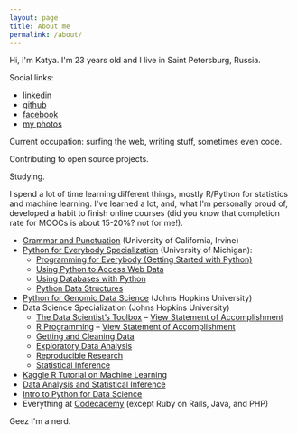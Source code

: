 ```yaml
---
layout: page
title: About me
permalink: /about/
---
```


Hi, I'm Katya. I'm 23 years old and I live in Saint Petersburg, Russia.

Social links:

* [linkedin](https://ru.linkedin.com/in/demidovakatya/en)
* [github](https://github.com/demidovakatya)
* [facebook](https://www.facebook.com/demidovakatya)
* [my photos](http://captain-cotique.tumblr.com)

Current occupation: surfing the web, writing stuff, sometimes even code. 

Contributing to open source projects.

Studying.

I spend a lot of time learning different things, mostly R/Python for statistics and machine learning. I've learned a lot, and, what I'm personally proud of, developed a habit to finish online courses (did you know that completion rate for MOOCs is about 15-20%? not for me!).

* <a href="https://www.coursera.com/learn/grammar-punctuation" target="_blank">Grammar and Punctuation</a> (University of California, Irvine)
* <a href="https://www.coursera.org/specializations/python">Python for Everybody Specialization</a> (University of Michigan): 
    * <a href="https://www.coursera.com/learn/python" target="_blank">Programming for Everybody (Getting Started with Python)</a>
    * <a href="https://www.coursera.com/learn/python-network-data" target="_blank">Using Python to Access Web Data</a>
    * <a href="https://www.coursera.com/learn/python-databases" target="_blank">Using Databases with Python</a>
    * <a href="https://www.coursera.com/learn/python-data" target="_blank">Python Data Structures</a>
* <a href="https://www.coursera.com/course/genpython" target="_blank">Python for Genomic Data Science</a> (Johns Hopkins University)
* Data Science Specialization (Johns Hopkins University)
    * <a href="https://www.coursera.com/course/datascitoolbox" target="_blank">The Data Scientist’s Toolbox</a> – <a href="https://www.coursera.org/account/accomplishments/records/8V5CAMQU2S2G" target="_blank">View Statement of Accomplishment</a>
    * <a href="https://www.coursera.com/course/rprog" target="_blank">R Programming</a> – <a href="https://www.coursera.org/account/accomplishments/records/3PE2MRX6F36X" target="_blank">View Statement of Accomplishment</a>
    * <a href="https://www.coursera.com/course/getdata" target="_blank">Getting and Cleaning Data</a>
    * <a href="https://www.coursera.com/course/exdata" target="_blank">Exploratory Data Analysis</a>
    * <a href="https://www.coursera.com/course/repdata" target="_blank">Reproducible Research</a>
    * <a href="https://www.coursera.com/course/statinference" target="_blank">Statistical Inference</a>
* [Kaggle R Tutorial on Machine Learning](https://www.datacamp.com/courses/kaggle-r-tutorial-on-machine-learning)
* [Data Analysis and Statistical Inference](https://www.datacamp.com/courses/statistical-inference-and-data-analysis)
* [Intro to Python for Data Science](https://campus.datacamp.com/courses/intro-to-python-for-data-science)
* Everything at [Codecademy](https://www.codecademy.com/) (except Ruby on Rails, Java, and PHP)

Geez I'm a nerd. 

